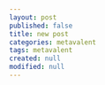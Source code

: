 ```yaml
---
layout: post
published: false
title: new post
categories: metavalent
tags: metavalent
created: null
modified: null
---
```





